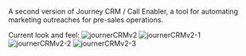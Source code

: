 A second version of Journey CRM / Call Enabler, a tool for automating marketing outreaches for pre-sales operations.

Current look and feel:
![journerCRMv2](https://user-images.githubusercontent.com/56773461/86967696-e61f7b00-c162-11ea-809f-ab13b265e922.png)
![journerCRMv2-1](https://user-images.githubusercontent.com/56773461/86967709-e91a6b80-c162-11ea-8af3-e5d96f9a2f81.png)
![journerCRMv2-2](https://user-images.githubusercontent.com/56773461/86967715-eb7cc580-c162-11ea-960c-098f72676a87.png)
![journerCRMv2-3](https://user-images.githubusercontent.com/56773461/86967723-ee77b600-c162-11ea-9793-0070645c3b7b.png)

